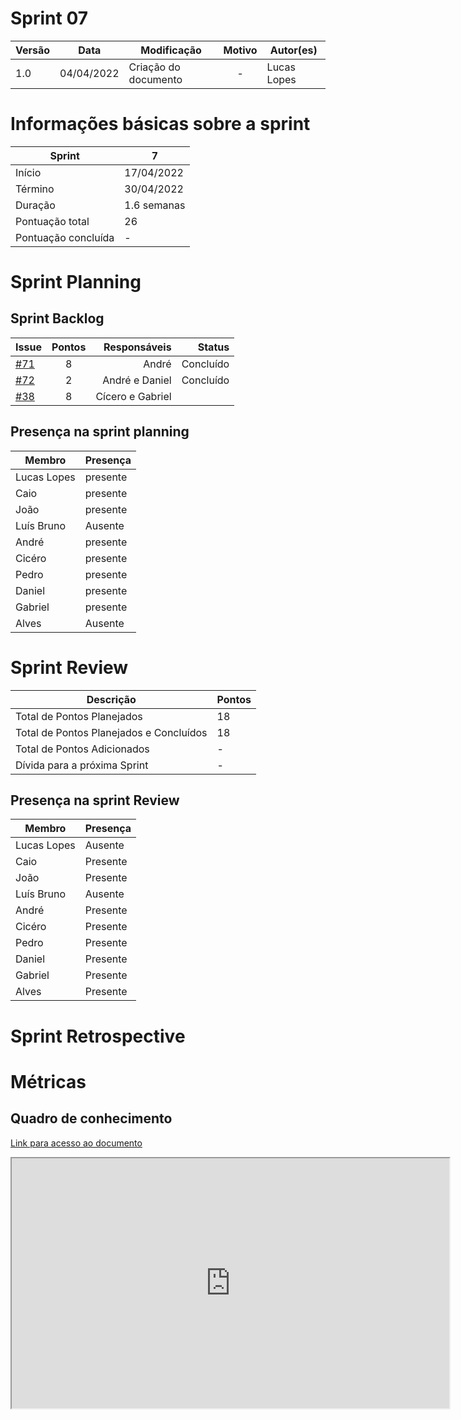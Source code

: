# Sprint 07

| Versão | Data       | Modificação                    | Motivo | Autor(es) |
| ------ | ---------- | ------------------------------ | :----: | ----- |
| 1.0    | 04/04/2022 | Criação do documento  | - | Lucas Lopes |


# Informações básicas sobre a sprint


| Sprint   | 7
--------- | ------
Início | 17/04/2022
Término | 30/04/2022
Duração | 1.6 semanas
Pontuação total | 26
Pontuação concluída | -

# Sprint Planning 

## Sprint Backlog

Issue |  Pontos | Responsáveis | Status |
:--------- | :------: |  -------: | -------:
[#71](https://github.com/fga-eps-mds/2021-2-Oraculo-Doc/issues/71) | 8 | André | Concluído |
[#72](https://github.com/fga-eps-mds/2021-2-Oraculo-Doc/issues/72) | 2 | André e Daniel | Concluído |
[#38](https://github.com/fga-eps-mds/2021-2-Oraculo-Doc/issues/38) | 8 | Cícero e Gabriel |



## Presença na sprint planning

| Membro   | Presença
--------- | ------
Lucas Lopes | presente
Caio  | presente
João | presente
Luís Bruno | Ausente
André | presente
Cicéro | presente 
Pedro | presente 
Daniel | presente 
Gabriel | presente 
Alves | Ausente 


# Sprint Review

| Descrição   | Pontos
--------- | ------
Total de Pontos Planejados | 18
Total de Pontos Planejados e Concluídos	 | 18
Total de Pontos Adicionados | -
Dívida para a próxima Sprint | -



## Presença na sprint Review

| Membro   | Presença
--------- | ------
Lucas Lopes | Ausente
Caio  | Presente
João | Presente
Luís Bruno | Ausente
André | Presente
Cicéro | Presente 
Pedro | Presente 
Daniel | Presente 
Gabriel | Presente 
Alves | Presente 


# Sprint Retrospective



# Métricas

## Quadro de conhecimento

[Link para acesso ao documento](https://docs.google.com/spreadsheets/d/1nqJKIbMjU4GkLLk5oF7re7CeyluXqbJGnBTBv_vdfSw/edit?usp=sharing)

 <iframe height="400px" width="700px" src="https://docs.google.com/spreadsheets/d/1nqJKIbMjU4GkLLk5oF7re7CeyluXqbJGnBTBv_vdfSw/edit?usp=sharing"></iframe>

